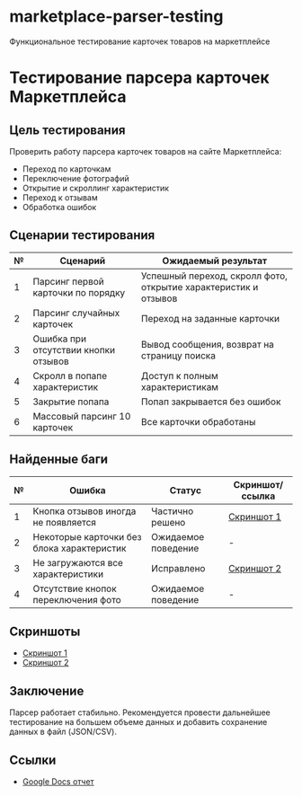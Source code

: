 #  marketplace-parser-testing
Функциональное тестирование карточек товаров на маркетплейсе

#  Тестирование парсера карточек Маркетплейса

##  Цель тестирования
Проверить работу парсера карточек товаров на сайте Маркетплейса:
- Переход по карточкам
- Переключение фотографий
- Открытие и скроллинг характеристик
- Переход к отзывам
- Обработка ошибок

##  Сценарии тестирования

| №  | Сценарий                                      | Ожидаемый результат                                             |
|----|-----------------------------------------------|-----------------------------------------------------------------|
| 1  | Парсинг первой карточки по порядку            | Успешный переход, скролл фото, открытие характеристик и отзывов |
| 2  | Парсинг случайных карточек                    | Переход на заданные карточки                                    |
| 3  | Ошибка при отсутствии кнопки отзывов          | Вывод сообщения, возврат на страницу поиска                     |
| 4  | Скролл в попапе характеристик                 | Доступ к полным характеристикам                                 |
| 5  | Закрытие попапа                               | Попап закрывается без ошибок                                    |
| 6  | Массовый парсинг 10 карточек                  | Все карточки обработаны                                         |

##  Найденные баги

| №  | Ошибка                                          | Статус             | Скриншот/ссылка                 |
|----|-------------------------------------------------|--------------------|---------------------------------|
| 1  | Кнопка отзывов иногда не появляется             | Частично решено    | [Скриншот 1](ссылка)            |
| 2  | Некоторые карточки без блока характеристик      | Ожидаемое поведение| -                               |
| 3  | Не загружаются все характеристики               | Исправлено         | [Скриншот 2](ссылка)            |
| 4  | Отсутствие кнопок переключения фото             | Ожидаемое поведение| -                               |

##  Скриншоты

- [Скриншот 1](ссылка)
- [Скриншот 2](ссылка)

##  Заключение

Парсер работает стабильно. Рекомендуется провести дальнейшее тестирование на большем объеме данных и добавить сохранение данных в файл (JSON/CSV).

##  Ссылки

- [Google Docs отчет](ссылка)
  
